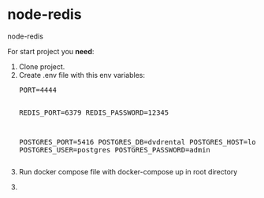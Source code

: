 # node-redis
node-redis

For start project you <b>need</b>:
<ol>
 <li>Clone project.</li>
 <li>Create .env file with this env variables: 
 <pre>PORT=4444

REDIS_PORT=6379
REDIS_PASSWORD=12345

POSTGRES_PORT=5416
POSTGRES_DB=dvdrental
POSTGRES_HOST=localhost
POSTGRES_USER=postgres
POSTGRES_PASSWORD=admin
</pre>
 </li>
 <li>Run docker compose file with docker-compose up in root directory</li>
</ol>


3.
